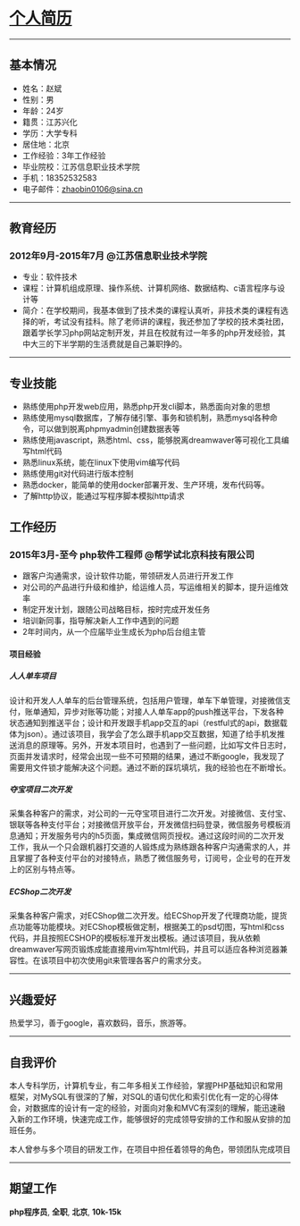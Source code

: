 # [个人简历](//github.com/zhaobin0106/profile)

---------------------------------------

## 基本情况

*  姓名：赵斌   
*  性别：男   
*  年龄：24岁 
*  籍贯：江苏兴化
*  学历：大学专科
*  居住地：北京
*  工作经验：3年工作经验
*  毕业院校：江苏信息职业技术学院
*  手机：18352532583
*  电子邮件：<zhaobin0106@sina.cn>

---------------------------------------

## 教育经历

### 2012年9月-2015年7月 @江苏信息职业技术学院 
*  专业：软件技术
*  课程：计算机组成原理、操作系统、计算机网络、数据结构、c语言程序与设计等
*  简介：在学校期间，我基本做到了技术类的课程认真听，非技术类的课程有选择的听，考试没有挂科。除了老师讲的课程，我还参加了学校的技术类社团，跟着学长学习php网站定制开发，并且在校就有过一年多的php开发经验，其中大三的下半学期的生活费就是自己兼职挣的。

---------------------------------------

## 专业技能

*  熟练使用php开发web应用，熟悉php开发cli脚本，熟悉面向对象的思想
*  熟练使用mysql数据库，了解存储引擎、事务和锁机制，熟悉mysql各种命令，可以做到脱离phpmyadmin创建数据表等
*  熟练使用javascript，熟悉html、css，能够脱离dreamwaver等可视化工具编写html代码
*  熟悉linux系统，能在linux下使用vim编写代码
*  熟练使用git对代码进行版本控制
*  熟悉docker，能简单的使用docker部署开发、生产环境，发布代码等。
*  了解http协议，能通过写程序脚本模拟http请求

## 工作经历

### 2015年3月-至今  php软件工程师   @帮学试北京科技有限公司

  * 跟客户沟通需求，设计软件功能，带领研发人员进行开发工作
  * 对公司的产品进行升级和维护，给运维人员，写运维相关的脚本，提升运维效率
  * 制定开发计划，跟随公司战略目标，按时完成开发任务
  * 培训新同事，指导解决新人工作中遇到的问题
  * 2年时间内，从一个应届毕业生成长为php后台组主管
  
#### 项目经验

##### **人人单车项目**

设计和开发人人单车的后台管理系统，包括用户管理，单车下单管理，对接微信支付，账单通知，异步对账等功能；对接人人单车app的push推送平台，下发各种状态通知到推送平台；设计和开发跟手机app交互的api（restful式的api，数据载体为json）。通过该项目，我学会了怎么跟手机app交互数据，知道了给手机发推送消息的原理等。另外，开发本项目时，也遇到了一些问题，比如写文件日志时，页面并发请求时，经常会出现一些不可预期的结果，通过不断google，我发现了需要用文件锁才能解决这个问题。通过不断的踩坑填坑，我的经验也在不断增长。
  
##### **夺宝项目二次开发**

采集各种客户的需求，对公司的一元夺宝项目进行二次开发。对接微信、支付宝、银联等各种支付平台；对接微信开放平台，开发微信扫码登录，微信服务号模板消息通知；开发服务号内的h5页面，集成微信网页授权。通过这段时间的二次开发工作，我从一个只会跟机器打交道的人锻炼成为熟练跟各种客户沟通需求的人，并且掌握了各种支付平台的对接特点，熟悉了微信服务号，订阅号，企业号的在开发上的区别与特点等。

##### **ECShop二次开发** 

采集各种客户需求，对ECShop做二次开发。给ECShop开发了代理商功能，提货点功能等功能模块。对ECShop模板做定制，根据美工的psd切图，写html和css代码，并且按照ECSHOP的模板标准开发出模板。通过该项目，我从依赖dreamwaver写网页锻炼成能直接用vim写html代码，并且可以适应各种浏览器兼容性。在该项目中初次使用git来管理各客户的需求分支。

---------------------------------------

## 兴趣爱好

热爱学习，善于google，喜欢数码，音乐，旅游等。

---------------------------------------

## 自我评价

本人专科学历，计算机专业，有二年多相关工作经验，掌握PHP基础知识和常用框架，对MySQL有很深的了解，对SQL的语句优化和索引优化有一定的心得体会，对数据库的设计有一定的经验，对面向对象和MVC有深刻的理解，能迅速融入新的工作环境，快速完成工作，能够很好的完成领导安排的工作和服从安排的加班任务。 

本人曾参与多个项目的研发工作，在项目中担任着领导的角色，带领团队完成项目


---------------------------------------

## 期望工作

**php程序员**, **全职**, **北京**, **10k-15k**   
